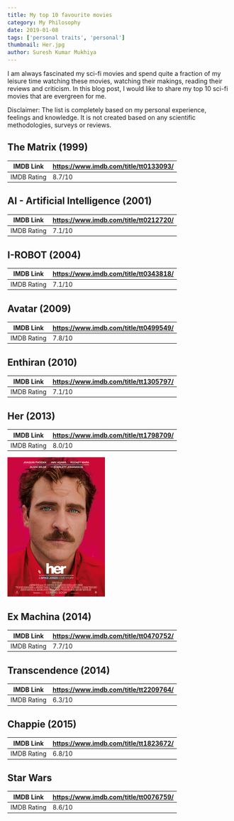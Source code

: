 ```yaml
---
title: My top 10 favourite movies
category: My Philosophy
date: 2019-01-08
tags: ['personal traits', 'personal']
thumbnail: Her.jpg
author: Suresh Kumar Mukhiya
---
```


I am always fascinated my sci-fi movies and spend quite a fraction of my leisure time watching these movies, watching their makings, reading their reviews and criticism. In this blog post, I would like to share my top 10 sci-fi movies that are evergreen for me.

Disclaimer: The list is completely based on my personal experience, feelings and knowledge. It is not created based on any scientific methodologies, surveys or reviews.

## The Matrix (1999)

| IMDB Link   | https://www.imdb.com/title/tt0133093/ |
| ----------- | ------------------------------------- |
| IMDB Rating | 8.7/10                                |

## AI - Artificial Intelligence (2001)

| IMDB Link   | https://www.imdb.com/title/tt0212720/ |
| ----------- | ------------------------------------- |
| IMDB Rating | 7.1/10                                |

## I-ROBOT (2004)

| IMDB Link   | https://www.imdb.com/title/tt0343818/ |
| ----------- | ------------------------------------- |
| IMDB Rating | 7.1/10                                |

## Avatar (2009)

| IMDB Link   | https://www.imdb.com/title/tt0499549/ |
| ----------- | ------------------------------------- |
| IMDB Rating | 7.8/10                                |

## Enthiran (2010)

| IMDB Link   | https://www.imdb.com/title/tt1305797/ |
| ----------- | ------------------------------------- |
| IMDB Rating | 7.1/10                                |

## Her (2013)

| IMDB Link   | https://www.imdb.com/title/tt1798709/ |
| ----------- | ------------------------------------- |
| IMDB Rating | 8.0/10                                |

![unsplash.com](./Her.jpg)

## Ex Machina (2014)

| IMDB Link   | https://www.imdb.com/title/tt0470752/ |
| ----------- | ------------------------------------- |
| IMDB Rating | 7.7/10                                |

## Transcendence (2014)

| IMDB Link   | https://www.imdb.com/title/tt2209764/ |
| ----------- | ------------------------------------- |
| IMDB Rating | 6.3/10                                |

## Chappie (2015)

| IMDB Link   | https://www.imdb.com/title/tt1823672/ |
| ----------- | ------------------------------------- |
| IMDB Rating | 6.8/10                                |

## Star Wars

| IMDB Link   | https://www.imdb.com/title/tt0076759/ |
| ----------- | ------------------------------------- |
| IMDB Rating | 8.6/10                                |
